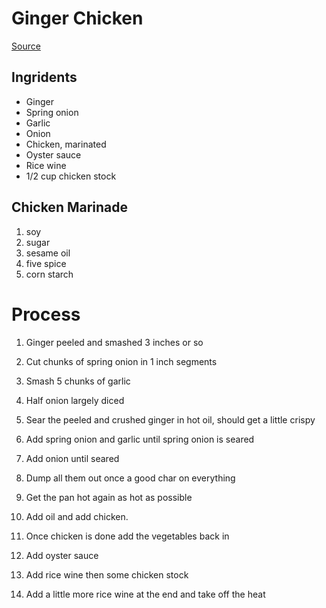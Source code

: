 # Ginger Chicken


[Source](https://www.youtube.com/watch?v=BXEERdykNn0)

## Ingridents

- Ginger
- Spring onion
- Garlic
- Onion
- Chicken, marinated
- Oyster sauce
- Rice wine
- 1/2 cup chicken stock

## Chicken Marinade

1. soy
1. sugar
1. sesame oil
1. five spice
1. corn starch

# Process

1. Ginger peeled and smashed 3 inches or so
1. Cut chunks of spring onion in 1 inch segments
1. Smash 5 chunks of garlic
1. Half onion largely diced

1. Sear the peeled and crushed ginger in hot oil, should get a little crispy
1. Add spring onion and garlic until spring onion is seared
1. Add onion until seared
1. Dump all them out once a good char on everything
1. Get the pan hot again as hot as possible
1. Add oil and add chicken.
1. Once chicken is done add the vegetables back in
1. Add oyster sauce
1. Add rice wine then some chicken stock
1. Add a little more rice wine at the end and take off the heat


